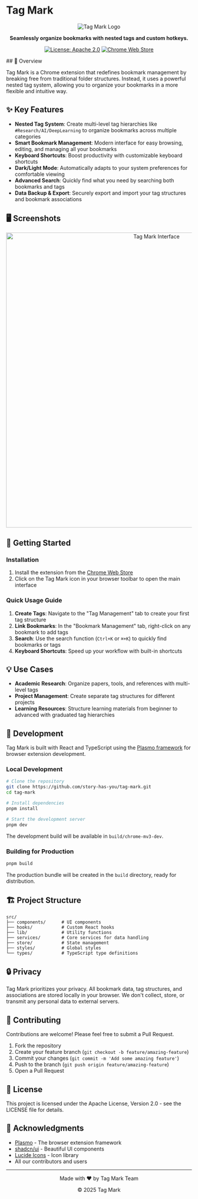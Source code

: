 # Tag Mark

<div align="center">

![Tag Mark Logo](https://story-has-you.github.io/tag-mark/images/icon.png?text=TagMark)

**Seamlessly organize bookmarks with nested tags and custom hotkeys.**

[![License: Apache 2.0](https://img.shields.io/badge/License-Apache%202.0-blue.svg)](https://www.apache.org/licenses/LICENSE-2.0)
[![Chrome Web Store](https://img.shields.io/badge/Chrome-Extension-green)](https://chrome.google.com/webstore)
</div>
## 🌟 Overview

Tag Mark is a Chrome extension that redefines bookmark management by breaking free from traditional folder structures. Instead, it uses a powerful nested tag system, allowing you to organize your bookmarks in a more flexible and intuitive way.

## ✨ Key Features

- **Nested Tag System**: Create multi-level tag hierarchies like `#Research/AI/DeepLearning` to organize bookmarks across multiple categories
- **Smart Bookmark Management**: Modern interface for easy browsing, editing, and managing all your bookmarks
- **Keyboard Shortcuts**: Boost productivity with customizable keyboard shortcuts
- **Dark/Light Mode**: Automatically adapts to your system preferences for comfortable viewing
- **Advanced Search**: Quickly find what you need by searching both bookmarks and tags
- **Data Backup & Export**: Securely export and import your tag structures and bookmark associations

## 🖥️ Screenshots

<div align="center">
  <img src="https://story-has-you.github.io/tag-mark/images/screenshot.png?text=Tag+Mark+Screenshot" alt="Tag Mark Interface" width="800px" />
</div>

## 🚀 Getting Started

### Installation

1. Install the extension from the [Chrome Web Store](https://chrome.google.com/webstore)
2. Click on the Tag Mark icon in your browser toolbar to open the main interface

### Quick Usage Guide

1. **Create Tags**: Navigate to the "Tag Management" tab to create your first tag structure
2. **Link Bookmarks**: In the "Bookmark Management" tab, right-click on any bookmark to add tags
3. **Search**: Use the search function (`Ctrl+K` or `⌘+K`) to quickly find bookmarks or tags
4. **Keyboard Shortcuts**: Speed up your workflow with built-in shortcuts

## 💡 Use Cases

- **Academic Research**: Organize papers, tools, and references with multi-level tags
- **Project Management**: Create separate tag structures for different projects
- **Learning Resources**: Structure learning materials from beginner to advanced with graduated tag hierarchies

## 🔧 Development

Tag Mark is built with React and TypeScript using the [Plasmo framework](https://docs.plasmo.com/) for browser extension development.

### Local Development

```bash
# Clone the repository
git clone https://github.com/story-has-you/tag-mark.git
cd tag-mark

# Install dependencies
pnpm install

# Start the development server
pnpm dev
```

The development build will be available in `build/chrome-mv3-dev`.

### Building for Production

```bash
pnpm build
```

The production bundle will be created in the `build` directory, ready for distribution.

## 🏗️ Project Structure

```
src/
├── components/      # UI components
├── hooks/           # Custom React hooks
├── lib/             # Utility functions
├── services/        # Core services for data handling
├── store/           # State management
├── styles/          # Global styles
└── types/           # TypeScript type definitions
```

## 🔒 Privacy

Tag Mark prioritizes your privacy. All bookmark data, tag structures, and associations are stored locally in your browser. We don't collect, store, or transmit any personal data to external servers.

## 🤝 Contributing

Contributions are welcome! Please feel free to submit a Pull Request.

1. Fork the repository
2. Create your feature branch (`git checkout -b feature/amazing-feature`)
3. Commit your changes (`git commit -m 'Add some amazing feature'`)
4. Push to the branch (`git push origin feature/amazing-feature`)
5. Open a Pull Request

## 📄 License

This project is licensed under the Apache License, Version 2.0 - see the LICENSE file for details.

## 🙏 Acknowledgments

- [Plasmo](https://www.plasmo.com/) - The browser extension framework
- [shadcn/ui](https://ui.shadcn.com/) - Beautiful UI components
- [Lucide Icons](https://lucide.dev/) - Icon library
- All our contributors and users

---

<div align="center">
  <p>Made with ❤️ by Tag Mark Team</p>
  <p>© 2025 Tag Mark</p>
</div>
